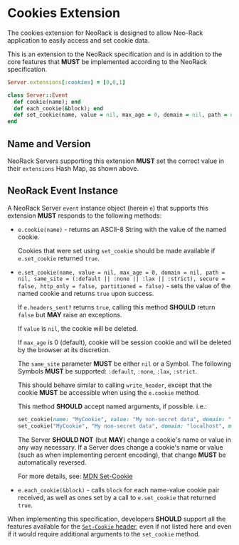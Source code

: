 # Cookies Extension

The cookies extension for NeoRack is designed to allow Neo-Rack application to easily access and set cookie data.

This is an extension to the NeoRack specification and is in addition to the core features that **MUST** be implemented according to the NeoRack specification.

```ruby
Server.extensions[:cookies] = [0,0,1]

class Server::Event
  def cookie(name); end
  def each_cookie(&block); end
  def set_cookie(name, value = nil, max_age = 0, domain = nil, path = nil, same_site = nil, secure = false, http_only = false, partitioned = false); end
end
```

## Name and Version

NeoRack Servers supporting this extension **MUST** set the correct value in their `extensions` Hash Map, as shown above.

## NeoRack Event Instance

A NeoRack Server `event` instance object (herein `e`) that supports this extension **MUST** responds to the following methods:

* `e.cookie(name)` - returns an ASCII-8 String with the value of the named cookie.

    Cookies that were set using `set_cookie` should be made available if `e.set_cookie` returned `true`.

* `e.set_cookie(name, value = nil, max_age = 0, domain = nil, path = nil, same_site = (:default || :none || :lax || :strict), secure = false, http_only = false, partitioned = false)` - sets the value of the named cookie and returns `true` upon success.

    If `e.headers_sent?` returns `true`, calling this method **SHOULD** return `false` but **MAY** raise an exceptions.
    
    If `value` is `nil`, the cookie will be deleted.

    If `max_age` is 0 (default), cookie will be session cookie and will be deleted by the browser at its discretion.

    The `same_site` parameter **MUST** be either `nil` or a Symbol. The following Symbols **MUST** be supported: `:default`, `:none`, `:lax`, `:strict`. 
    
    This should behave similar to calling `write_header`, except that the cookie **MUST** be accessible when using the `e.cookie` method.

    This method **SHOULD** accept named arguments, if possible. i.e.:

    ```ruby
    set_cookie(name: "MyCookie", value: "My non-secret data", domain: "localhost", max_age: 1_728_000)
    set_cookie("MyCookie", "My non-secret data", domain: "localhost", max_age: 1_728_000)
    ```

    The Server **SHOULD NOT** (but **MAY**) change a cookie's name or value in any way necessary. If a Server does change a cookie's name or value (such as when implementing percent encoding), that change **MUST** be automatically reversed.
    
    For more details, see: [MDN Set-Cookie](https://developer.mozilla.org/en-US/docs/Web/HTTP/Headers/Set-Cookie)

* `e.each_cookie(&block)` - calls `block` for each name-value cookie pair received, as well as ones set by a call to `e.set_cookie` that returned `true`.


When implementing this specification, developers **SHOULD** support all the features available for the [`Set-Cookie` header](https://developer.mozilla.org/en-US/docs/Web/HTTP/Headers/Set-Cookie), even if not listed here and even if it would require additional arguments to the `set_cookie` method.
